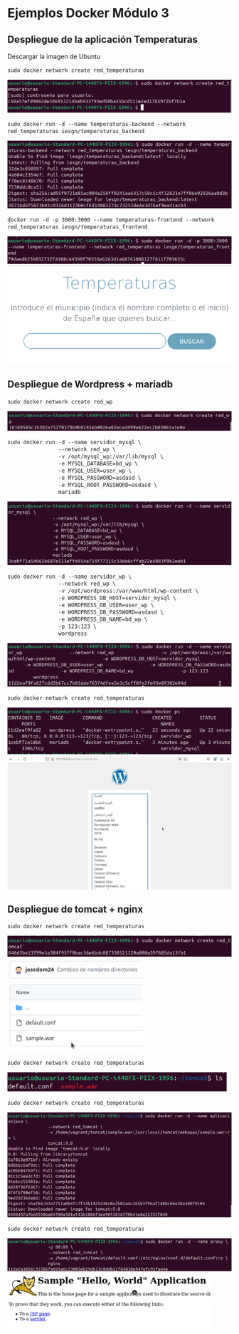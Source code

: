 # Ejemplos Docker Módulo 3

## Despliegue de la aplicación Temperaturas
Descargar la imagen de Ubuntu

```
sudo docker network create red_temperaturas
```

![](/Tema3/im3/Screenshot_1.png)

```
sudo docker run -d --name temperaturas-backend --network red_temperaturas iesgn/temperaturas_backend
```

![](/Tema3/im3/Screenshot_2.png)

```
docker run -d -p 3000:3000 --name temperaturas-frontend --network red_temperaturas iesgn/temperaturas_frontend
```

![](/Tema3/im3/Screenshot_3.png)
![](/Tema3/im3/Screenshot_4.png)

## Despliegue de Wordpress + mariadb

```
sudo docker network create red_wp
```

![](/Tema3/im3/Screenshot_5.png)

```
sudo docker run -d --name servidor_mysql \
                --network red_wp \
                -v /opt/mysql_wp:/var/lib/mysql \
                -e MYSQL_DATABASE=bd_wp \
                -e MYSQL_USER=user_wp \
                -e MYSQL_PASSWORD=asdasd \
                -e MYSQL_ROOT_PASSWORD=asdasd \
                mariadb
```

![](/Tema3/im3/Screenshot_6.png)

```
sudo docker run -d --name servidor_wp \
                --network red_wp \
                -v /opt/wordpress:/var/www/html/wp-content \
                -e WORDPRESS_DB_HOST=servidor_mysql \
                -e WORDPRESS_DB_USER=user_wp \
                -e WORDPRESS_DB_PASSWORD=asdasd \
                -e WORDPRESS_DB_NAME=bd_wp \
                -p 123:123 \
                wordpress
```

![](/Tema3/im3/Screenshot_7.png)

```
sudo docker network create red_temperaturas
```

![](/Tema3/im3/Screenshot_8.png)
![](/Tema3/im3/Screenshot_9.png)

## Despliegue de tomcat + nginx

```
sudo docker network create red_temperaturas
```

![](/Tema3/im3/Screenshot_10.png)
![](/Tema3/im3/Screenshot_11.png)

```
sudo docker network create red_temperaturas
```

![](/Tema3/im3/Screenshot_12.png)

```
sudo docker network create red_temperaturas
```

![](/Tema3/im3/Screenshot_13.png)

```
sudo docker network create red_temperaturas
```

![](/Tema3/im3/Screenshot_14.png)
![](/Tema3/im3/Screenshot_15.png)
